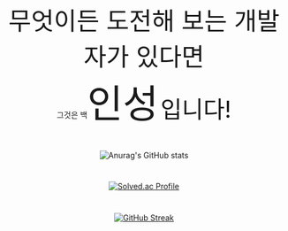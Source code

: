 <div align="center">
 <span style="font-size:320%">무엇이든 도전해 보는 개발자가 있다면</span><br>그것은 
 백<span style="font-size:500%">인성</span>  <span style="font-size:300%">입니다!</span><br>

#      

![Anurag's GitHub stats](https://github-readme-stats.vercel.app/api?username=dlstjd0237&show_icons=true&theme=cobalt&include_all_commits=true)

#      
[![Solved.ac Profile](http://mazassumnida.wtf/api/v2/generate_badge?boj=dlstjd0237)](https://solved.ac/dlstjd0237/)
#      
[![GitHub Streak](https://streak-stats.demolab.com?user=dlstjd0237&theme=dracula&border_radius=5&locale=ko)](https://git.io/streak-stats)
</div>
